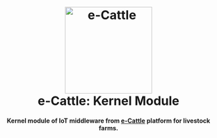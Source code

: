 <h1 align="center">
  <br>
  <a href="https://e-cattle.github.io"><img src="https://raw.githubusercontent.com/e-cattle/e-cattle.github.io/master/img/icon.png" alt="e-Cattle" width="200"></a>
  <br>
  e-Cattle: Kernel Module
  <br>
</h1>

<h4 align="center">Kernel module of IoT middleware from <a href="https://e-cattle.github.io" target="_blank">e-Cattle</a> platform for livestock farms.</h4>
